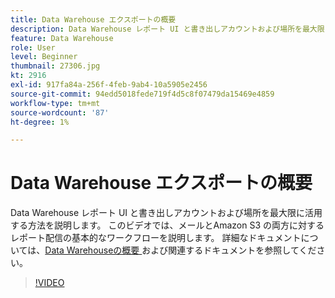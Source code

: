 ```yaml
---
title: Data Warehouse エクスポートの概要
description: Data Warehouse レポート UI と書き出しアカウントおよび場所を最大限に活用する方法を説明します。 このビデオでは、メールとAmazon S3 の両方に対するレポート配信の基本的なワークフローを説明します。
feature: Data Warehouse
role: User
level: Beginner
thumbnail: 27306.jpg
kt: 2916
exl-id: 917fa84a-256f-4feb-9ab4-10a5905e2456
source-git-commit: 94edd5018fede719f4d5c8f07479da15469e4859
workflow-type: tm+mt
source-wordcount: '87'
ht-degree: 1%

---
```


# Data Warehouse エクスポートの概要

Data Warehouse レポート UI と書き出しアカウントおよび場所を最大限に活用する方法を説明します。 このビデオでは、メールとAmazon S3 の両方に対するレポート配信の基本的なワークフローを説明します。 詳細なドキュメントについては、[Data Warehouseの概要 ](https://experienceleague.adobe.com/docs/analytics/export/data-warehouse/data-warehouse.html?lang=ja) および関連するドキュメントを参照してください。

>[!VIDEO](https://video.tv.adobe.com/v/27306/?quality=12&learn=on)
